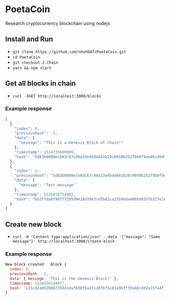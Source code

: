 # PoetaCoin
Research cryptocurrency blockchain using nodejs

## Install and Run
- `git clone https://github.com/nhohb07/PoetaCoin.git`
- `cd PoetaCoin`
- `git checkout 2.Chain`
- `yarn && npm start`

## Get all blocks in chain
- `curl -XGET http://localhost:3000/blocks`

### Example response
```js
[
  {
    "index": 0,
    "previousHash": -1,
    "data": {
      "message": "This is a Genesis Block of Chain!"
    },
    "timestamp": 1514739600000,
    "hash": "5d83b8000ecb03c67c49a33e4bde841b29c0950b252f9b0f9ee46cd0d55e8b75"
  },
  {
    "index": 1,
    "previousHash": "5d83b8000ecb03c67c49a33e4bde841b29c0950b252f9b0f9ee46cd0d55e8b75",
    "data": {
      "message": "Test message"
    },
    "timestamp": 1526458754482,
    "hash": "652ffda8f90fff295d9428d78e3ce5b82ca2fb4bda408bd0357b327e1699c649"
  }
]
```

## Create new block
- `curl -H "Content-type:application/json" --data '{"message": "Some message"}' http://localhost:3000/create-block `

### Example response
```js
New block created:  Block {
  index: 0,
  previousHash: -1,
  data: { message: 'This is the Genesis Block!' },
  timestamp: 1526456144877,
  hash: '115cd2a0926087358e1daf030f6a3f120fbf5c01a9b3ff9a68cdd2a15fa4f739'
}
```